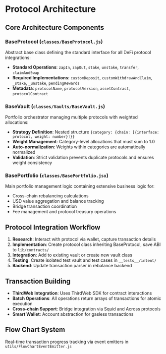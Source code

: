 # Protocol Architecture

## Core Architecture Components

### BaseProtocol (`classes/BaseProtocol.js`)

Abstract base class defining the standard interface for all DeFi protocol integrations:

- **Standard Operations**: `zapIn`, `zapOut`, `stake`, `unstake`, `transfer`, `claimAndSwap`
- **Required Implementations**: `customDeposit`, `customWithdrawAndClaim`, `_stake`, `_unstake`, `pendingRewards`
- **Metadata**: `protocolName`, `protocolVersion`, `assetContract`, `protocolContract`

### BaseVault (`classes/Vaults/BaseVault.js`)

Portfolio orchestrator managing multiple protocols with weighted allocations:

- **Strategy Definition**: Nested structure `{category: {chain: [{interface: protocol, weight: number}]}}`
- **Weight Management**: Category-level allocations that must sum to 1.0
- **Auto-normalization**: Weights within categories are automatically normalized
- **Validation**: Strict validation prevents duplicate protocols and ensures weight consistency

### BasePortfolio (`classes/BasePortfolio.jsx`)

Main portfolio management logic containing extensive business logic for:

- Cross-chain rebalancing calculations
- USD value aggregation and balance tracking
- Bridge transaction coordination
- Fee management and protocol treasury operations

## Protocol Integration Workflow

1. **Research**: Interact with protocol via wallet, capture transaction details
2. **Implementation**: Create protocol class inheriting BaseProtocol, save ABI to `lib/contracts/`
3. **Integration**: Add to existing vault or create new vault class
4. **Testing**: Create isolated test vault and test cases in `__tests__/intent/`
5. **Backend**: Update transaction parser in rebalance backend

## Transaction Building

- **ThirdWeb Integration**: Uses ThirdWeb SDK for contract interactions
- **Batch Operations**: All operations return arrays of transactions for atomic execution
- **Cross-chain Support**: Bridge integration via Squid and Across protocols
- **Smart Wallet**: Account abstraction for gasless transactions

## Flow Chart System

Real-time transaction progress tracking via event emitters in `utils/FlowChartEventEmitter.js`
